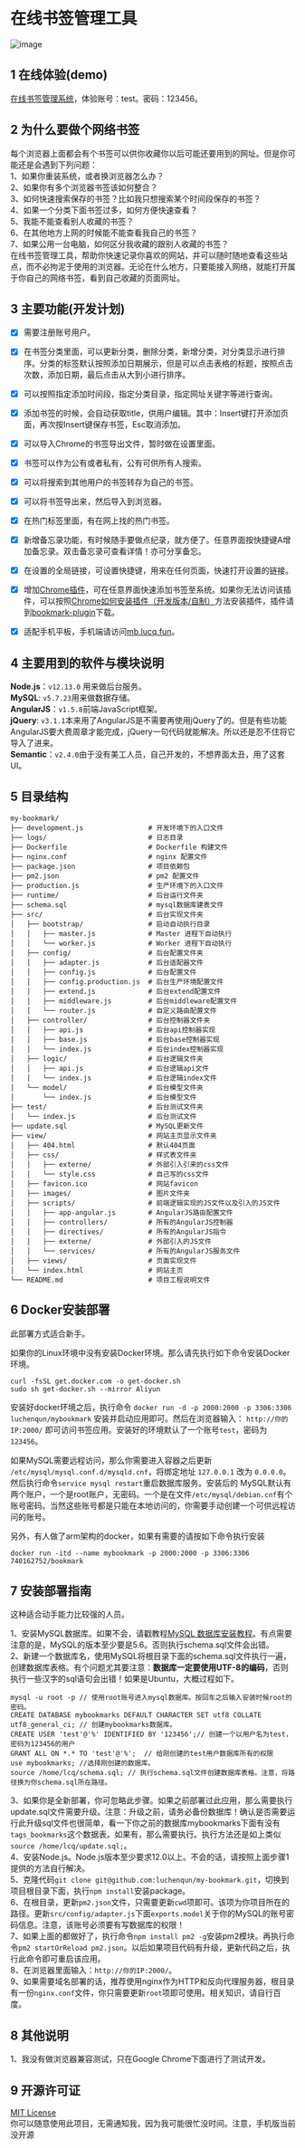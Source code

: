 # 在线书签管理工具
![image](https://b.lucq.fun/images/screenshot.gif)   

1 在线体验(demo)
-------------
[在线书签管理系统](http://b.lucq.fun/ "在线书签管理系统")，体验账号：test。密码：123456。

2 为什么要做个网络书签
------------------
每个浏览器上面都会有个书签可以供你收藏你以后可能还要用到的网址。但是你可能还是会遇到下列问题：  
1、如果你重装系统，或者换浏览器怎么办？   
2、如果你有多个浏览器书签该如何整合？   
3、如何快速搜索保存的书签？比如我只想搜索某个时间段保存的书签？   
4、如果一个分类下面书签过多，如何方便快速查看？   
5、我能不能查看别人收藏的书签？   
6、在其他地方上网的时候能不能查看我自己的书签？   
7、如果公用一台电脑，如何区分我收藏的跟别人收藏的书签？  
在线书签管理工具，帮助你快速记录你喜欢的网站，并可以随时随地查看这些站点，而不必拘泥于使用的浏览器。无论在什么地方，只要能接入网络，就能打开属于你自己的网络书签，看到自己收藏的页面网址。

3 主要功能(开发计划)
-------
- [x] 需要注册账号用户。
- [x] 在书签分类里面，可以更新分类，删除分类，新增分类，对分类显示进行排序。分类的标签默认按照添加日期展示，但是可以点击表格的标题，按照点击次数，添加日期，最后点击从大到小进行排序。
- [x] 可以按照指定添加时间段，指定分类目录，指定网址关键字等进行查询。
- [x] 添加书签的时候，会自动获取title，供用户编辑。其中：Insert键打开添加页面，再次按Insert键保存书签，Esc取消添加。   
- [x] 可以导入Chrome的书签导出文件，暂时做在设置里面。
- [x] 书签可以作为公有或者私有，公有可供所有人搜索。  
- [x] 可以将搜索到其他用户的书签转存为自己的书签。  
- [x] 可以将书签导出来，然后导入到浏览器。
- [x] 在热门标签里面，有在网上找的热门书签。
- [x] 新增备忘录功能，有时候随手要做点纪录，就方便了。任意界面按快捷键A增加备忘录。双击备忘录可查看详情！亦可分享备忘。
- [x] 在设置的全局链接，可设置快捷键，用来在任何页面，快速打开设置的链接。
- [x] 增加[Chrome插件](https://chromewebstore.google.com/detail/%E4%B9%A6%E7%AD%BE%E5%BF%AB%E9%80%9F%E6%B7%BB%E5%8A%A0/ihhmiedcjcoibfidjmacmfmgohbjgjid)，可在任意界面快速添加书签至系统。如果你无法访问该插件，可以按照[Chrome如何安装插件（开发版本/自制）](https://jingyan.baidu.com/article/f3ad7d0f58d6b609c3345b80.html)方法安装插件，插件请到[bookmark-plugin](https://github.com/luchenqun/bookmark-plugin)下载。   
- [x] 适配手机平板，手机端请访问[mb.lucq.fun](http://mb.lucq.fun/)。   


4 主要用到的软件与模块说明
------------------
**Node.js**：`v12.13.0` 用来做后台服务。  
**MySQL**: `v5.7.23`用来做数据存储。  
**AngularJS**：`v1.5.8`前端JavaScript框架。   
**jQuery**: `v3.1.1`本来用了AngularJS是不需要再使用jQuery了的。但是有些功能AngularJS要大费周章才能完成，jQuery一句代码就能解决。所以还是忍不住将它导入了进来。    
**Semantic**：`v2.4.0`由于没有美工人员，自己开发的，不想界面太丑，用了这套UI。   

5 目录结构
---------
```   
my-bookmark/
├── development.js                # 开发环境下的入口文件
├── logs/                         # 日志目录
├── Dockerfile                    # Dockerfile 构建文件
├── nginx.conf                    # nginx 配置文件
├── package.json                  # 项目依赖包
├── pm2.json                      # pm2 配置文件
├── production.js                 # 生产环境下的入口文件
├── runtime/                      # 后台运行文件夹
├── schema.sql                    # mysql数据库建表文件
├── src/                          # 后台实现文件夹
│   ├── bootstrap/                # 启动自动执行目录 
│   │   ├── master.js             # Master 进程下自动执行
│   │   └── worker.js             # Worker 进程下自动执行
│   ├── config/                   # 后台配置文件夹
│   │   ├── adapter.js            # 后台适配器文件
│   │   ├── config.js             # 后台配置文件
│   │   ├── config.production.js  # 后台生产环境配置文件
│   │   ├── extend.js             # 后台extend配置文件
│   │   ├── middleware.js         # 后台middleware配置文件
│   │   └── router.js             # 自定义路由配置文件
│   ├── controller/               # 后台控制器文件夹
│   │   ├── api.js                # 后台api控制器实现
│   │   ├── base.js               # 后台base控制器实现
│   │   └── index.js              # 后台index控制器实现
│   ├── logic/                    # 后台逻辑文件夹
│   │   ├── api.js                # 后台逻辑api文件
│   │   └── index.js              # 后台逻辑index文件
│   └── model/                    # 后台模型文件夹
│       └── index.js              # 后台模型文件
├── test/                         # 后台测试文件夹
│   └── index.js                  # 后台测试文件
├── update.sql                    # MySQL更新文件
├── view/                         # 网站主页显示文件夹
│   ├── 404.html                  # 默认404页面
│   ├── css/                      # 样式表文件夹
│   │   ├── externe/              # 外部引入引来的css文件
│   │   └── style.css             # 自己写的css文件
│   ├── favicon.ico               # 网站favicon
│   ├── images/                   # 图片文件夹
│   ├── scripts/                  # 前端逻辑实现的JS文件以及引入的JS文件
│   │   ├── app-angular.js        # AngularJS路由配置文件
│   │   ├── controllers/          # 所有的AngularJS控制器
│   │   ├── directives/           # 所有的AngularJS指令
│   │   ├── externe/              # 外部引入的JS文件
│   │   └── services/             # 所有的AngularJS服务文件
│   ├── views/                    # 页面实现文件
│   └── index.html                # 网站主页
└── README.md                     # 项目工程说明文件
```   

6 Docker安装部署
-------------
此部署方式适合新手。

如果你的Linux环境中没有安装Docker环境。那么请先执行如下命令安装Docker环境。
```
curl -fsSL get.docker.com -o get-docker.sh
sudo sh get-docker.sh --mirror Aliyun
```

安装好docker环境之后，执行命令 `docker run -d -p 2000:2000 -p 3306:3306 luchenqun/mybookmark` 安装并启动应用即可。然后在浏览器输入： `http://你的IP:2000/` 即可访问书签应用。安装好的环境默认了一个账号`test`，密码为`123456`。

如果MySQL需要远程访问，那么你需要进入容器之后更新 `/etc/mysql/mysql.conf.d/mysqld.cnf`，将绑定地址 `127.0.0.1` 改为 `0.0.0.0`。然后执行命令`service mysql restart`重启数据库服务。安装后的 MySQL默认有两个账户，一个是root账户，无密码。一个是在文件`/etc/mysql/debian.cnf`有个账号密码。当然这些账号都是只能在本地访问的，你需要手动创建一个可供远程访问的账号。

另外，有人做了arm架构的docker，如果有需要的请按如下命令执行安装
```
docker run -itd --name mybookmark -p 2000:2000 -p 3306:3306 740162752/bookmark
```

7 安装部署指南
-------------
这种适合动手能力比较强的人员。

1、安装MySQL数据库。如果不会，请戳教程[MySQL 数据库安装教程](http://baidu.lucq.fun/?q=TXlTUUwg5pWw5o2u5bqT5a6J6KOF5pWZ56iL "mysql 数据库安装教程")。有点需要注意的是，MySQL的版本至少要是5.6。否则执行schema.sql文件会出错。   
2、新建一个数据库名，使用MySQL将根目录下面的schema.sql文件执行一遍，创建数据库表格。有个问题尤其要注意：**数据库一定要使用UTF-8的编码**，否则执行一些汉字的sql语句会出错！如果是Ubuntu，大概过程如下。
```
mysql -u root -p // 使用root账号进入mysql数据库。按回车之后输入安装时候root的密码。
CREATE DATABASE mybookmarks DEFAULT CHARACTER SET utf8 COLLATE utf8_general_ci; // 创建mybookmarks数据库。
CREATE USER 'test'@'%' IDENTIFIED BY '123456';// 创建一个以用户名为test，密码为123456的用户
GRANT ALL ON *.* TO 'test'@'%';  // 给刚创建的test用户数据库所有的权限
use mybookmarks; //选择刚创建的数据库。
source /home/lcq/schema.sql; // 执行schema.sql文件创建数据库表格。注意，将路径换为你schema.sql所在路径。   
```
3、如果你是全新部署，你可忽略此步骤。如果之前部署过此应用，那么需要执行update.sql文件需要升级。注意：升级之前，请务必备份数据库！确认是否需要运行此升级sql文件也很简单，看一下你之前的数据库mybookmarks下面有没有`tags_bookmarks`这个数据表。如果有，那么需要执行。执行方法还是如上类似`source /home/lcq/update.sql;`。  
4、安装Node.js。Node.js版本至少要求12.0以上。不会的话，请按照上面步骤1提供的方法自行解决。   
5、克隆代码`git clone git@github.com:luchenqun/my-bookmark.git`，切换到项目根目录下面，执行`npm install`安装package。   
6、在根目录，更新`pm2.json`文件，只需要更新`cwd`项即可。该项为你项目所在的路径。更新`src/config/adapter.js`下面`exports.model`关于你的MySQL的账号密码信息。注意，该账号必须要有写数据库的权限！  
7、如果上面的都做好了，执行命令`npm install pm2 -g`安装pm2模块。再执行命令`pm2 startOrReload pm2.json`。以后如果项目代码有升级，更新代码之后，执行此命令即可重启该应用。   
8、在浏览器里面输入：`http://你的IP:2000/`。  
9、如果需要域名部署的话，推荐使用nginx作为HTTP和反向代理服务器，根目录有一份`nginx.conf`文件，你只需要更新`root`项即可使用。相关知识，请自行百度。


8 其他说明
---------
1、我没有做浏览器兼容测试，只在Google Chrome下面进行了测试开发。   

9 开源许可证
-----------
[MIT License](http://www.opensource.org/licenses/MIT)    
你可以随意使用此项目，无需通知我，因为我可能很忙没时间。注意，手机版当前没开源   

